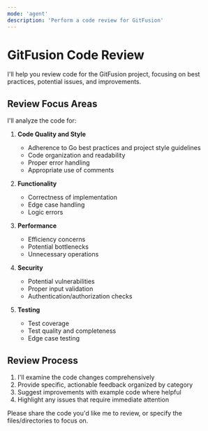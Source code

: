 ```yaml
---
mode: 'agent'
description: 'Perform a code review for GitFusion'
---
```

# GitFusion Code Review

I'll help you review code for the GitFusion project, focusing on best practices, potential issues, and improvements.

## Review Focus Areas

I'll analyze the code for:

1. **Code Quality and Style**
   - Adherence to Go best practices and project style guidelines
   - Code organization and readability
   - Proper error handling
   - Appropriate use of comments

2. **Functionality**
   - Correctness of implementation
   - Edge case handling
   - Logic errors

3. **Performance**
   - Efficiency concerns
   - Potential bottlenecks
   - Unnecessary operations

4. **Security**
   - Potential vulnerabilities
   - Proper input validation
   - Authentication/authorization checks

5. **Testing**
   - Test coverage
   - Test quality and completeness
   - Edge case testing

## Review Process

1. I'll examine the code changes comprehensively
2. Provide specific, actionable feedback organized by category
3. Suggest improvements with example code where helpful
4. Highlight any issues that require immediate attention

Please share the code you'd like me to review, or specify the files/directories to focus on.

